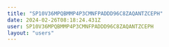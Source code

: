 ```yaml
---
title: "SP10V36MPQBMMP4P3CMNFPADDD96C8ZAQANTZCEPH"
date: 2024-02-26T08:18:24.431Z
user: SP10V36MPQBMMP4P3CMNFPADDD96C8ZAQANTZCEPH
layout: "users"
---
```

    
